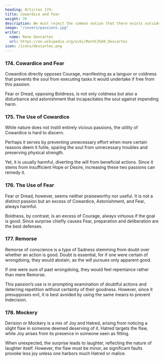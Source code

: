 ```yaml
---
heading: Articles 174-
title: Cowardice and Fear
weight: 76
description: We must reject the common notion that there exists outside of us a Fortune which causes things to happen according to its pleasure
image: "/covers/passions.jpg"
writer:
  name: Rene Descartes
  url: https://en.wikipedia.org/wiki/Ren%C3%A9_Descartes
icon: /icons/descartes.png
---
```



### 174. Cowardice and Fear

Cowardice directly opposes Courage, manifesting as a languor or coldness that prevents the soul from executing tasks it would undertake if free from this passion.

Fear or Dread, opposing Boldness, is not only coldness but also a disturbance and astonishment that incapacitates the soul against impending harm.


### 175. The Use of Cowardice

While nature does not instill entirely vicious passions, the utility of Cowardice is hard to discern.

Perhaps it serves by preventing unnecessary effort when more certain reasons deem it futile, sparing the soul from unnecessary troubles and preserving physical strength.

Yet, it is usually harmful, diverting the will from beneficial actions. Since it stems from insufficient Hope or Desire, increasing these two passions can remedy it.


### 176. The Use of Fear

Fear or Dread, however, seems neither praiseworthy nor useful. It is not a distinct passion but an excess of Cowardice, Astonishment, and Fear, always harmful. 

Boldness, by contrast, is an excess of Courage, always virtuous if the goal is good. Since surprise chiefly causes Fear, preparation and deliberation are the best defenses.


### 177. Remorse

Remorse of conscience is a type of Sadness stemming from doubt over whether an action is good. Doubt is essential, for if one were certain of wrongdoing, they would abstain, as the will pursues only apparent good. 

If one were sure of past wrongdoing, they would feel repentance rather than mere Remorse.

This passion’s use is in prompting examination of doubtful actions and deterring repetition without certainty of their goodness. However, since it presupposes evil, it is best avoided by using the same means to prevent Indecision.


### 178. Mockery

Derision or Mockery is a mix of Joy and Hatred, arising from noticing a slight flaw in someone deemed deserving of it. Hatred targets the flaw, while Joy arises from its presence in someone seen as fitting.

When unexpected, the surprise leads to laughter, reflecting the nature of laughter itself. However, the flaw must be minor, as significant faults provoke less joy unless one harbors much Hatred or malice.

